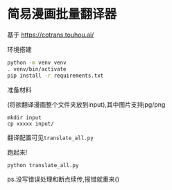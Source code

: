 # 简易漫画批量翻译器

基于 https://cotrans.touhou.ai/

环境搭建

```bash
python -m venv venv
. venv/bin/activate
pip install -r requirements.txt
```

准备材料

(将欲翻译漫画整个文件夹放到input),其中图片支持jpg/png

```
mkdir input
cp xxxxx input/
```

翻译配置可见`translate_all.py`

跑起来!

```
python translate_all.py
```



ps.没写错误处理和断点续传,报错就重来()
